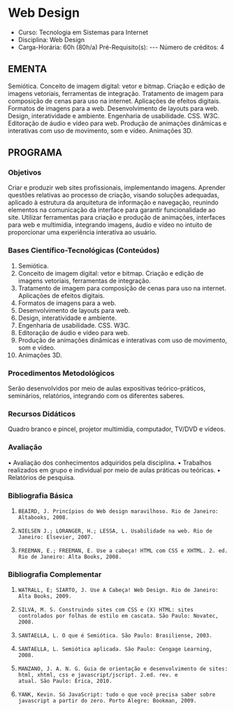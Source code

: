 # Web Design 


* Curso: Tecnologia em Sistemas para Internet
* Disciplina: Web Design                                                                
* Carga-Horária: 60h (80h/a)
    Pré-Requisito(s): ---                                                                   Número de créditos: 4

## EMENTA

Semiótica. Conceito de imagem digital: vetor e bitmap. Criação e edição de imagens vetoriais, ferramentas de integração.
Tratamento de imagem para composição de cenas para uso na internet. Aplicações de efeitos digitais. Formatos de imagens
para a web. Desenvolvimento de layouts para web. Design, interatividade e ambiente. Engenharia de usabilidade. CSS. W3C.
Editoração de áudio e vídeo para web. Produção de animações dinâmicas e interativas com uso de movimento, som e vídeo.
Animações 3D.

## PROGRAMA
### Objetivos

Criar e produzir web sites profissionais, implementando imagens. Aprender questões relativas ao processo de criação, visando
soluções adequadas, aplicado à estrutura da arquitetura de informação e navegação, reunindo elementos na comunicação da
interface para garantir funcionalidade ao site. Utilizar ferramentas para criação e produção de animações, interfaces para web
e multimídia, integrando imagens, áudio e vídeo no intuito de proporcionar uma experiência interativa ao usuário.

### Bases Científico-Tecnológicas (Conteúdos)

1. Semiótica.
2. Conceito de imagem digital: vetor e bitmap. Criação e edição de imagens vetoriais, ferramentas de integração.
3. Tratamento de imagem para composição de cenas para uso na internet. Aplicações de efeitos digitais.
4. Formatos de imagens para a web.
5. Desenvolvimento de layouts para web.
6. Design, interatividade e ambiente.
7. Engenharia de usabilidade. CSS. W3C.
8. Editoração de áudio e vídeo para web.
9. Produção de animações dinâmicas e interativas com uso de movimento, som e vídeo.
10. Animações 3D.

### Procedimentos Metodológicos

Serão desenvolvidos por meio de aulas expositivas teórico-práticos, seminários, relatórios, integrando com os diferentes
saberes.

### Recursos Didáticos

Quadro branco e pincel, projetor multimídia, computador, TV/DVD e vídeos.

### Avaliação

•      Avaliação dos conhecimentos adquiridos pela disciplina.
•      Trabalhos realizados em grupo e individual por meio de aulas práticas ou teóricas.
•      Relatórios de pesquisa.

### Bibliografia Básica

1.     BEAIRD, J. Princípios do Web design maravilhoso. Rio de Janeiro: Altabooks, 2008.
2.     NIELSEN J.; LORANGER, H.; LESSA, L. Usabilidade na web. Rio de Janeiro: Elsevier, 2007.
3.     FREEMAN, E.; FREEMAN, E. Use a cabeça! HTML com CSS e XHTML. 2. ed. Rio de Janeiro: Alta Books, 2008.

### Bibliografia Complementar

1.     WATRALL, E; SIARTO, J. Use A Cabeça! Web Design. Rio de Janeiro: Alta Books, 2009.
2.     SILVA, M. S. Construindo sites com CSS e (X) HTML: sites controlados por folhas de estilo em cascata. São Paulo: Novatec,
       2008.
3.     SANTAELLA, L. O que é Semiótica. São Paulo: Brasiliense, 2003.
4.     SANTAELLA, L. Semiótica aplicada. São Paulo: Cengage Learning, 2008.
5.     MANZANO, J. A. N. G. Guia de orientação e desenvolvimento de sites: html, xhtml, css e javascript/jscript. 2.ed. rev. e
       atual. São Paulo: Érica, 2010.
6.     YANK, Kevin. Só JavaScript: tudo o que você precisa saber sobre javascript a partir do zero. Porto Alegre: Bookman, 2009.

